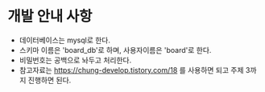 # 개발 안내 사항
- 데이터베이스는 mysql로 한다.
- 스키마 이름은 'board_db'로 하며, 사용자이름은 'board'로 한다.
- 비밀번호는 공백으로 놔두고 처리한다.
- 참고자료는 https://chung-develop.tistory.com/18 를 사용하면 되고 주제 3까지 진행하면 된다.
